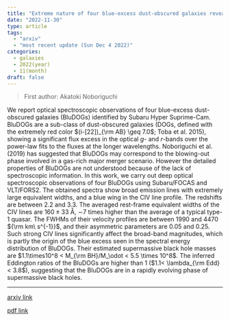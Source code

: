```yaml
---
title: "Extreme nature of four blue-excess dust-obscured galaxies revealed by optical spectroscopy"
date: "2022-11-30"
type: article
tags:
  - "arxiv"
  - "most recent update (Sun Dec 4 2022)"
categories:
  - galaxies
  - 2022(year)
  - 11(month)
draft: false
---
```


> First author: Akatoki Noboriguchi

 We report optical spectroscopic observations of four blue-excess
dust-obscured galaxies (BluDOGs) identified by Subaru Hyper Suprime-Cam.
BluDOGs are a sub-class of dust-obscured galaxies (DOGs, defined with the
extremely red color $(i-[22])_{\rm AB} \geq 7.0$; Toba et al. 2015), showing a
significant flux excess in the optical $g$- and $r$-bands over the power-law
fits to the fluxes at the longer wavelengths. Noboriguchi et al. (2019) has
suggested that BluDOGs may correspond to the blowing-out phase involved in a
gas-rich major merger scenario. However the detailed properties of BluDOGs are
not understood because of the lack of spectroscopic information. In this work,
we carry out deep optical spectroscopic observations of four BluDOGs using
Subaru/FOCAS and VLT/FORS2. The obtained spectra show broad emission lines with
extremely large equivalent widths, and a blue wing in the CIV line profile. The
redshifts are between 2.2 and 3.3. The averaged rest-frame equivalent widths of
the CIV lines are $160\pm33$ $\mathrm{\mathring{A}}$, $\sim$7 times higher than
the average of a typical type-1 quasar. The FWHMs of their velocity profiles
are between 1990 and 4470 ${\rm km\ s^{-1}}$, and their asymmetric parameters
are 0.05 and 0.25. Such strong CIV lines significantly affect the broad-band
magnitudes, which is partly the origin of the blue excess seen in the spectral
energy distribution of BluDOGs. Their estimated supermassive black hole masses
are $1.1\times10^8 < M_{\rm BH}/M_\odot < 5.5 \times 10^8$. The inferred
Eddington ratios of the BluDOGs are higher than 1 ($1.1< \lambda_{\rm Edd} <
3.8$), suggesting that the BluDOGs are in a rapidly evolving phase of
supermassive black holes.

---
[arxiv link](http://arxiv.org/abs/2211.16748v1)

[pdf link](http://arxiv.org/pdf/2211.16748v1)